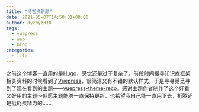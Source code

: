 ```yaml
---
title: "博客换新颜"
date: 2021-05-07T14:50:01+08:00
author: dyzdyz010
tags:
  - vuepress
  - web
  - blog
categories:
  - life
---
```


之前这个博客一直用的是[Hugo](https://gohugo.io)，感觉还是过于复杂了。前段时间搜寻知识库框架相关资料的时候看到了[Vuepress](https://vuepress2.netlify.app)，很简洁又有不错的默认样式，于是寻寻觅觅寻到了现在看到的主题——[vuepress-theme-reco](https://vuepress-theme-reco.recoluan.com)。感谢主题作者制作了这个好看又好用的主题～但愿主题能够一直保持更新，也希望我自己能一直用下去，折腾还是挺耗费精力的……